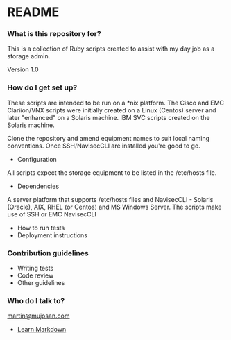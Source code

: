 # README #

### What is this repository for? ###

This is a collection of Ruby scripts created to assist with my day job as a storage admin.

Version 1.0

### How do I get set up? ###

These scripts are intended to be run on a *nix platform. The Cisco and EMC Clariion/VNX scripts were initially created on a Linux (Centos) server and later "enhanced" on a Solaris machine. IBM SVC scripts created on the Solaris machine.

Clone the repository and amend equipment names to suit local naming conventions. Once SSH/NavisecCLI are installed you're good to go.

* Configuration

All scripts expect the storage equipment to be listed in the /etc/hosts file.

* Dependencies

A server platform that supports /etc/hosts files and NavisecCLI - Solaris (Oracle), AIX, RHEL (or Centos) and MS Windows Server.
The scripts make use of SSH or EMC NavisecCLI

* How to run tests
* Deployment instructions

### Contribution guidelines ###

* Writing tests
* Code review
* Other guidelines

### Who do I talk to? ###

martin@mujosan.com

* [Learn Markdown](https://bitbucket.org/tutorials/markdowndemo)